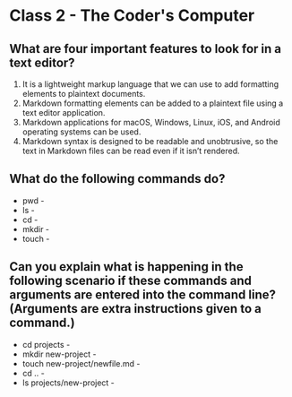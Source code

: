 # Class 2 - The Coder's Computer

## What are four important features to look for in a text editor?
1) It is a lightweight markup language that we can use to add formatting elements to plaintext documents. 
2) Markdown formatting elements can be added to a plaintext file using a text editor application. 
3) Markdown applications for macOS, Windows, Linux, iOS, and Android operating systems can be used.
4) Markdown syntax is designed to be readable and unobtrusive, so the text in Markdown files can be read even if it isn’t rendered.


## What do the following commands do?
* pwd -
* ls -
* cd -
* mkdir - 
* touch -

## Can you explain what is happening in the following scenario if these commands and arguments are entered into the command line? (Arguments are extra instructions given to a command.)
* cd projects -
* mkdir new-project -
* touch new-project/newfile.md -
* cd .. -
* ls projects/new-project -
